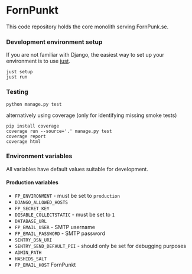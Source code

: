 # FornPunkt
 
This code repository holds the core monolith serving FornPunk.se.
 
### Development environment setup
 
If you are not familiar with Django, the easiest way to set up your environment is to use [just](https://just.systems/).  
 
```
just setup
just run
```
 
### Testing
 
```
python manage.py test
```
alternatively using coverage (only for identifying missing smoke tests)
 
```
pip install coverage
coverage run --source='.' manage.py test
coverage report
coverage html
```
 
### Environment variables
 
All variables have default values suitable for development.
 
#### Production variables
 
 - `FP_ENVIRONMENT` - must be set to `production`
 - `DJANGO_ALLOWED_HOSTS`
 - `FP_SECRET_KEY`
 - `DISABLE_COLLECTSTATIC` - must be set to `1`
 - `DATABASE_URL`
 - `FP_EMAIL_USER` - SMTP username
 - `FP_EMAIL_PASSWORD` - SMTP password
 - `SENTRY_DSN_URI`
 - `SENTRY_SEND_DEFAULT_PII` - should only be set for debugging purposes
 - `ADMIN_PATH`
 - `HASHIDS_SALT`
 - `FP_EMAIL_HOST` FornPunkt

